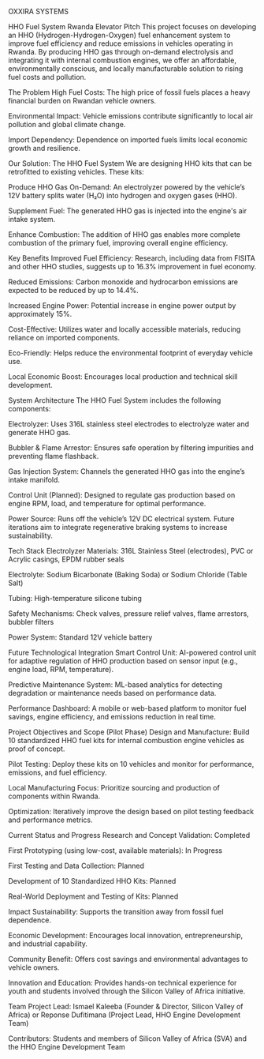 OXXIRA SYSTEMS

HHO Fuel System Rwanda
Elevator Pitch
This project focuses on developing an HHO (Hydrogen-Hydrogen-Oxygen) fuel enhancement system to improve fuel efficiency and reduce emissions in vehicles operating in Rwanda. By producing HHO gas through on-demand electrolysis and integrating it with internal combustion engines, we offer an affordable, environmentally conscious, and locally manufacturable solution to rising fuel costs and pollution.

The Problem
High Fuel Costs: The high price of fossil fuels places a heavy financial burden on Rwandan vehicle owners.

Environmental Impact: Vehicle emissions contribute significantly to local air pollution and global climate change.

Import Dependency: Dependence on imported fuels limits local economic growth and resilience.

Our Solution: The HHO Fuel System
We are designing HHO kits that can be retrofitted to existing vehicles. These kits:

Produce HHO Gas On-Demand: An electrolyzer powered by the vehicle’s 12V battery splits water (H₂O) into hydrogen and oxygen gases (HHO).

Supplement Fuel: The generated HHO gas is injected into the engine's air intake system.

Enhance Combustion: The addition of HHO gas enables more complete combustion of the primary fuel, improving overall engine efficiency.

Key Benefits
Improved Fuel Efficiency: Research, including data from FISITA and other HHO studies, suggests up to 16.3% improvement in fuel economy.

Reduced Emissions: Carbon monoxide and hydrocarbon emissions are expected to be reduced by up to 14.4%.

Increased Engine Power: Potential increase in engine power output by approximately 15%.

Cost-Effective: Utilizes water and locally accessible materials, reducing reliance on imported components.

Eco-Friendly: Helps reduce the environmental footprint of everyday vehicle use.

Local Economic Boost: Encourages local production and technical skill development.

System Architecture
The HHO Fuel System includes the following components:

Electrolyzer: Uses 316L stainless steel electrodes to electrolyze water and generate HHO gas.

Bubbler & Flame Arrestor: Ensures safe operation by filtering impurities and preventing flame flashback.

Gas Injection System: Channels the generated HHO gas into the engine’s intake manifold.

Control Unit (Planned): Designed to regulate gas production based on engine RPM, load, and temperature for optimal performance.

Power Source: Runs off the vehicle’s 12V DC electrical system. Future iterations aim to integrate regenerative braking systems to increase sustainability.

Tech Stack
Electrolyzer Materials: 316L Stainless Steel (electrodes), PVC or Acrylic casings, EPDM rubber seals

Electrolyte: Sodium Bicarbonate (Baking Soda) or Sodium Chloride (Table Salt)

Tubing: High-temperature silicone tubing

Safety Mechanisms: Check valves, pressure relief valves, flame arrestors, bubbler filters

Power System: Standard 12V vehicle battery

Future Technological Integration
Smart Control Unit: AI-powered control unit for adaptive regulation of HHO production based on sensor input (e.g., engine load, RPM, temperature).

Predictive Maintenance System: ML-based analytics for detecting degradation or maintenance needs based on performance data.

Performance Dashboard: A mobile or web-based platform to monitor fuel savings, engine efficiency, and emissions reduction in real time.

Project Objectives and Scope (Pilot Phase)
Design and Manufacture: Build 10 standardized HHO fuel kits for internal combustion engine vehicles as proof of concept.

Pilot Testing: Deploy these kits on 10 vehicles and monitor for performance, emissions, and fuel efficiency.

Local Manufacturing Focus: Prioritize sourcing and production of components within Rwanda.

Optimization: Iteratively improve the design based on pilot testing feedback and performance metrics.

Current Status and Progress
Research and Concept Validation: Completed

First Prototyping (using low-cost, available materials): In Progress

First Testing and Data Collection: Planned

Development of 10 Standardized HHO Kits: Planned

Real-World Deployment and Testing of Kits: Planned

Impact
Sustainability: Supports the transition away from fossil fuel dependence.

Economic Development: Encourages local innovation, entrepreneurship, and industrial capability.

Community Benefit: Offers cost savings and environmental advantages to vehicle owners.

Innovation and Education: Provides hands-on technical experience for youth and students involved through the Silicon Valley of Africa initiative.

Team
Project Lead: Ismael Kaleeba (Founder & Director, Silicon Valley of Africa) or Reponse Dufitimana (Project Lead, HHO Engine Development Team)

Contributors: Students and members of Silicon Valley of Africa (SVA) and the HHO Engine Development Team
